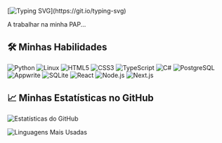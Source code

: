 [![Typing SVG](https://readme-typing-svg.demolab.com?font=Fira+Code&size=24&pause=1000&color=F75C7E&width=435&lines=Bem-vindo+ao+meu+GitHub!)](https://git.io/typing-svg)


A trabalhar na minha PAP...

## 🛠️ Minhas Habilidades

![Python](https://skillicons.dev/icons?i=python)
![Linux](https://skillicons.dev/icons?i=linux)
![HTML5](https://skillicons.dev/icons?i=html)
![CSS3](https://skillicons.dev/icons?i=css)
![TypeScript](https://skillicons.dev/icons?i=typescript)
![C#](https://skillicons.dev/icons?i=cs)
![PostgreSQL](https://skillicons.dev/icons?i=postgres)
![Appwrite](https://skillicons.dev/icons?i=appwrite)
![SQLite](https://skillicons.dev/icons?i=sqlite)
![React](https://skillicons.dev/icons?i=react)
![Node.js](https://skillicons.dev/icons?i=nodejs)
![Next.js](https://skillicons.dev/icons?i=nextjs)

## 📈 Minhas Estatísticas no GitHub

![Estatísticas do GitHub](https://github-readme-stats.vercel.app/api?username=nll3r&show_icons=true&theme=radical)

![Linguagens Mais Usadas](https://github-readme-stats.vercel.app/api/top-langs/?username=nll3r&layout=compact&theme=radical)


